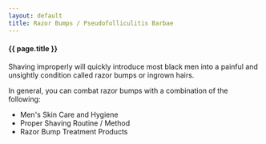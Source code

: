 ```yaml
---
layout: default
title: Razor Bumps / Pseudofolliculitis Barbae
---
```


#### {{ page.title }}

Shaving improperly will quickly introduce most black men into a painful and unsightly condition called razor bumps or ingrown hairs.

In general, you can combat razor bumps with a combination of the following:

- Men's Skin Care and Hygiene
- Proper Shaving Routine / Method
- Razor Bump Treatment Products

